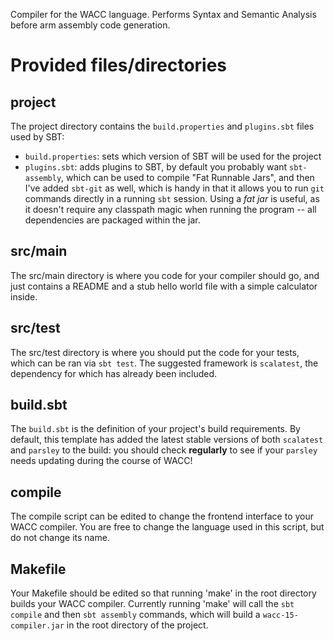 Compiler for the WACC language. Performs Syntax and Semantic Analysis before arm assembly code generation.

# Provided files/directories

## project

The project directory contains the `build.properties` and `plugins.sbt` files
used by SBT:

* `build.properties`: sets which version of SBT will be used for the project
* `plugins.sbt`: adds plugins to SBT, by default you probably want `sbt-assembly`,
                 which can be used to compile "Fat Runnable Jars", and then I've
                 added `sbt-git` as well, which is handy in that it allows you
                 to run `git` commands directly in a running `sbt` session. Using
                 a _fat jar_ is useful, as it doesn't require any classpath magic when
                 running the program -- all dependencies are packaged within the jar.

## src/main

The src/main directory is where you code for your compiler should go, and just
contains a README and a stub hello world file with a simple calculator inside.

## src/test
The src/test directory is where you should put the code for your tests, which
can be ran via `sbt test`. The suggested framework is `scalatest`, the dependency
for which has already been included.

## build.sbt
The `build.sbt` is the definition of your project's build requirements. By default,
this template has added the latest stable versions of both `scalatest` and `parsley`
to the build: you should check **regularly** to see if your `parsley` needs updating
during the course of WACC!

## compile

The compile script can be edited to change the frontend interface to your WACC
compiler. You are free to change the language used in this script, but do not
change its name.

## Makefile

Your Makefile should be edited so that running 'make' in the root directory
builds your WACC compiler. Currently running 'make' will call the `sbt compile`
and then `sbt assembly` commands, which will build a `wacc-15-compiler.jar`
in the root directory of the project.

